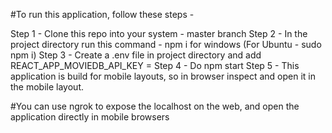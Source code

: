 #To run this application, follow these steps - 

Step 1 - Clone this repo into your system - master branch
Step 2 - In the project directory run this command - npm i for windows (For Ubuntu - sudo npm i)
Step 3 - Create a .env file in project directory and add REACT_APP_MOVIEDB_API_KEY = <YOUR MOVIEDB API KEY HERE>
Step 4 - Do npm start
Step 5 - This application is build for mobile layouts, so in browser inspect and open it in the mobile layout.

#You can use ngrok to expose the localhost on the web, and open the application directly in mobile browsers